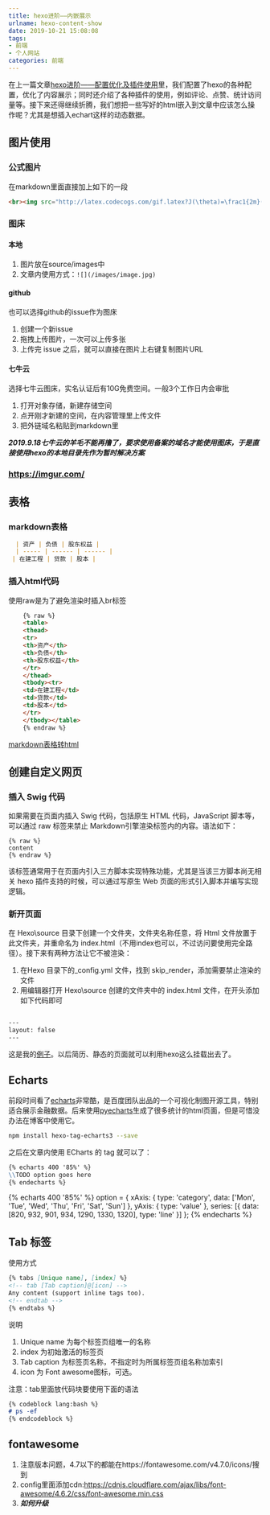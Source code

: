 ```yaml
---
title: hexo进阶——内嵌展示
urlname: hexo-content-show
date: 2019-10-21 15:08:08
tags: 
- 前端
- 个人网站
categories: 前端
---
```


 在上一篇文章[hexo进阶——配置优化及插件使用](http://blog.zhouzhaoping.com/Frontend/hexo-config/)里，我们配置了hexo的各种配置，优化了内容展示；同时还介绍了各种插件的使用，例如评论、点赞、统计访问量等。接下来还得继续折腾，我们想把一些写好的html嵌入到文章中应该怎么操作呢？尤其是想插入echart这样的动态数据。

<!-- more -->

## 图片使用
### 公式图片
在markdown里面直接加上如下的一段
```html
<br><img src="http://latex.codecogs.com/gif.latex?J(\theta)=\frac1{2m}(X\theta-Y)^T(X\theta-Y)=\frac1{2m}(\theta^TX^T-Y^T)(X\theta-Y)"/>
```
### 图床

#### 本地
1. 图片放在source/images中
2. 文章内使用方式：`![](/images/image.jpg)`

#### github
也可以选择github的issue作为图床
1. 创建一个新issue
2. 拖拽上传图片，一次可以上传多张
2. 上传完 issue 之后，就可以直接在图片上右键复制图片URL

#### 七牛云
选择七牛云图床，实名认证后有10G免费空间。一般3个工作日内会审批  
1. 打开对象存储，新建存储空间
2. 点开刚才新建的空间，在内容管理里上传文件
3. 把外链域名粘贴到markdown里

***2019.9.18七牛云的羊毛不能再撸了，要求使用备案的域名才能使用图床，于是直接使用hexo的本地目录先作为暂时解决方案***

### https://imgur.com/


## 表格
### markdown表格
```markdown
  | 资产 | 负债 | 股东权益 | 
  | ----- | ------ | ------ |
 | 在建工程 | 贷款 | 股本 | 
```

### 插入html代码
使用raw是为了避免渲染时插入br标签
```html
    {% raw %}  
    <table>
    <thead>
    <tr>
    <th>资产</th>
    <th>负债</th>
    <th>股东权益</th>
    </tr>
    </thead>
    <tbody><tr>
    <td>在建工程</td>
    <td>贷款</td>
    <td>股本</td>
    </tr>
    </tbody></table>
    {% endraw %}  
```
[markdown表格转html](https://marked.js.org/demo)


## 创建自定义网页
### 插入 Swig 代码
如果需要在页面内插入 Swig 代码，包括原生 HTML 代码，JavaScript 脚本等，可以通过 raw 标签来禁止 Markdown引擎渲染标签内的内容。语法如下：
```
{% raw %}
content
{% endraw %}
```
该标签通常用于在页面内引入三方脚本实现特殊功能，尤其是当该三方脚本尚无相关 hexo 插件支持的时候，可以通过写原生 Web 页面的形式引入脚本并编写实现逻辑。

### 新开页面
在 Hexo\source 目录下创建一个文件夹，文件夹名称任意，将 Html 文件放置于此文件夹，并重命名为 index.html（不用index也可以，不过访问要使用完全路径）。接下来有两种方法让它不被渲染：
1. 在Hexo 目录下的_config.yml 文件，找到 skip_render，添加需要禁止渲染的文件
2. 用编辑器打开 Hexo\source 创建的文件夹中的 index.html 文件，在开头添加如下代码即可

```markdown

---
layout: false
---
```
这是我的[例子](/demo/hehe.html)。以后简历、静态的页面就可以利用hexo这么挂载出去了。

## Echarts
前段时间看了[echarts](https://www.echartsjs.com/en/index.html)非常酷，是百度团队出品的一个可视化制图开源工具，特别适合展示金融数据。后来使用[pyecharts](https://pyecharts.org)生成了很多统计的html页面，但是可惜没办法在博客中使用它。

```bash
npm install hexo-tag-echarts3 --save
```

之后在文章内使用 ECharts 的 tag 就可以了：
```markdown
{% echarts 400 '85%' %}
\\TODO option goes here
{% endecharts %}
```

{% echarts 400 '85%' %}
option = {
    xAxis: {
        type: 'category',
        data: ['Mon', 'Tue', 'Wed', 'Thu', 'Fri', 'Sat', 'Sun']
    },
    yAxis: {
        type: 'value'
    },
    series: [{
        data: [820, 932, 901, 934, 1290, 1330, 1320],
        type: 'line'
    }]
};
{% endecharts %}

## Tab 标签
使用方式
```markdown
{% tabs [Unique name], [index] %}
<!-- tab [Tab caption]@[icon] -->
Any content (support inline tags too).
<!-- endtab -->
{% endtabs %}
```
说明  
1. Unique name 为每个标签页组唯一的名称
2. index 为初始激活的标签页
3. Tab caption 为标签页名称，不指定时为所属标签页组名称加索引
4. icon 为 Font awesome图标，可选。

注意：tab里面放代码块要使用下面的语法
```markdown
{% codeblock lang:bash %}
# ps -ef
{% endcodeblock %}
```

## fontawesome
1. 注意版本问题，4.7以下的都能在https://fontawesome.com/v4.7.0/icons/搜到  
2. config里面添加cdn:https://cdnjs.cloudflare.com/ajax/libs/font-awesome/4.6.2/css/font-awesome.min.css
3. ***如何升级***
